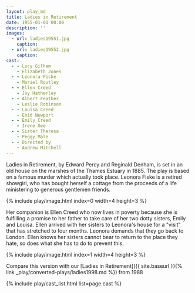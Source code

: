 ```yaml
---
layout: play_md
title: Ladies in Retirement
date: 1955-01-01 00:00
description: ''
images:
  - url: ladies19551.jpg
    caption:
  - url: ladies19552.jpg
    caption:
cast:
  - - Lucy Gilham   
    - Elizabeth Jones
  - - Leonora Fiske  
    - Muriel Routley
  - - Ellen Creed   
    - Joy Hatherley
  - - Albert Feather
    - Leslie Robinson
  - - Louisa Creed   
    - Enid Newport
  - - Emily Creed   
    - Irene Gee
  - - Sister Theresa
    - Peggy Male
  - - Directed by  
    - Andrew Mitchell
---
```


Ladies in Retirement, by Edward Percy and Reginald Denham, is set in an old house on the marshes of the Thames Estuary in 1885. The play is based on a famous murder which actually took place. Leonora Fiske is a retired showgirl, who has bought herself a cottage from the proceeds of a life ministering to generous gentlemen friends.

{% include play/image.html index=0 width=4 height=3 %}

Her companion is Ellen Creed who now lives in poverty because she is fulfilling a promise to her father to take care of her two dotty sisters, Emily and Louisa. Ellen arrived with her sisters to Leonora's house for a "visit" that has stretched to four months. Leonora demands that they go back to London. Ellen knows her sisters cannot bear to return to the place they hate, so does what she has to do to prevent this.

{% include play/image.html index=1 width=4 height=3 %}

Compare this version with our [Ladies in Retirement]({{ site.baseurl }}{% link _play/converted-plays/ladies1998.md %}) from 1988

{% include play/cast_list.html list=page.cast %}
